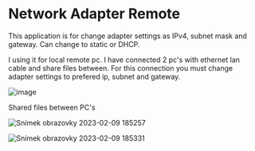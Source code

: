 # Network Adapter Remote

This application is for change adapter settings as IPv4, subnet mask and gateway. Can change to static or DHCP.

I using it for local remote pc. I have connected 2 pc's with ethernet lan cable and share files between. For this connection you must change adapter settings to prefered ip, subnet and gateway.

![image](https://user-images.githubusercontent.com/113436014/217896499-2359ec21-d51c-4b1e-8194-983d0aa17700.png)

Shared files between PC's

![Snímek obrazovky 2023-02-09 185257](https://user-images.githubusercontent.com/113436014/217897557-387c225f-ef3c-4fc2-a8ed-c79092689f24.png)

![Snímek obrazovky 2023-02-09 185331](https://user-images.githubusercontent.com/113436014/217897566-0955e3f8-e0b6-4767-9f56-9a2e3a2b41c0.png)
